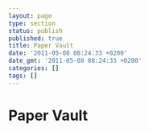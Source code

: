 ```yaml
---
layout: page
type: section
status: publish
published: true
title: Paper Vault
date: '2011-05-08 08:24:33 +0200'
date_gmt: '2011-05-08 08:24:33 +0200'
categories: []
tags: []
---
```


# Paper Vault
